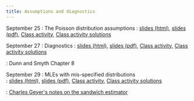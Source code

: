 ```yaml
---
title: Assumptions and diagnostics
---
```


September 25
: The Poisson distribution assumptions
  : [slides (html)](https://sta712-f23.github.io/slides/lecture_12.html), [slides (pdf)](https://sta712-f23.github.io/slides/lecture_12.pdf), [Class activity](https://sta712-f23.github.io/class_activities/ca_lecture_12.html), [Class activity solutions](https://sta712-f23.github.io/class_activities/ca_lecture_12_solutions.html)
  
September 27
: Diagnostics
  : [slides (html)](https://sta712-f23.github.io/slides/lecture_13.html), [slides (pdf)](https://sta712-f23.github.io/slides/lecture_13.pdf), [Class activity](https://sta712-f23.github.io/class_activities/ca_lecture_13.html), [Class activity solutions](https://sta712-f23.github.io/class_activities/ca_lecture_13_solutions.html)
  
: Dunn and Smyth Chapter 8
  
September 29
: MLEs with mis-specified distributions  
  : [slides (html)](https://sta712-f23.github.io/slides/lecture_14.html), [slides (pdf)](https://sta712-f23.github.io/slides/lecture_14.pdf), [Class activity](https://sta712-f23.github.io/class_activities/ca_lecture_14.html), [Class activity solutions](https://sta712-f23.github.io/class_activities/ca_lecture_14_solutions.html)
  
: [Charles Geyer's notes on the sandwich estimator](https://www.stat.umn.edu/geyer/old03/5601/examp/sand.pdf)